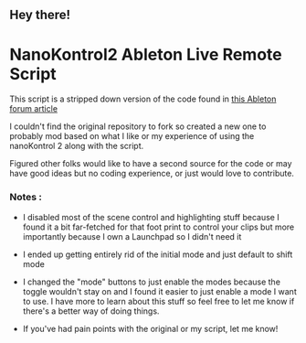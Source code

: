 ## Hey there!
# NanoKontrol2 Ableton Live Remote Script

This script is a stripped down version of the code found in [this Ableton forum article](https://forum.ableton.com/viewtopic.php?f=1&t=193316)

I couldn't find the original repository to fork so created a new one to probably mod based on what I like or my experience of using the nanoKontrol 2 along with the script. 

Figured other folks would like to have a second source for the code or may have good ideas but no coding experience, or just would love to contribute. 

### Notes :

 * I disabled most of the scene control and highlighting stuff because I found it a bit far-fetched for that foot print to control your clips but more importantly because I own a Launchpad so I didn't need it

 * I ended up getting entirely rid of the initial mode and just default to shift mode

 * I changed the "mode" buttons to just enable the modes because the toggle wouldn't stay on and I found it easier to just enable a mode I want to use. I have more to learn about this stuff so feel free to let me know if there's a better way of doing things. 

 * If you've had pain points with the original or my script, let me know! 
